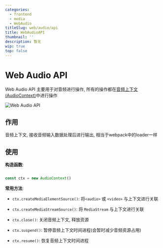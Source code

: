 ```yaml
---
categories:
  - frontend
  - media
  - WebAudio
titleSlug: web/audio/api
title: WebAudioAPI
thumbnail: ''
description: 暂无
wip: true
top: false
---
```

# Web Audio API

Web Audio API 主要用于对音频进行操作, 所有的操作都在[音频上下文(AudioContext)](CO.程序员/FE.前端/多媒体/AudioContext.md)中进行操作

![Web Audio API](https://i.loli.net/2021/10/12/sJfiz9PXOxStLop.png)

## 作用

音频上下文, 接收音频输入数据处理后进行输出, 相当于webpack中的loader一样

## 使用

**构造函数**:

```javascript

const ctx = new AudioContext()

```

  

**常用方法**:

+ `ctx.createMediaElementSource()`: 将`<audio>` 或 `<video>` 与上下文进行关联

+ `ctx.createMediaStreamSource()`: 将 `MediaStream` 与上下文进行关联

  
  
+ `ctx.close()`: 关闭音频上下文, 释放资源

+ `ctx.suspend()`: 暂停音频上下文时间进程(会暂时减少音频资源占用)

+ `ctx.resume()`: 恢复音频上下文时间进程

